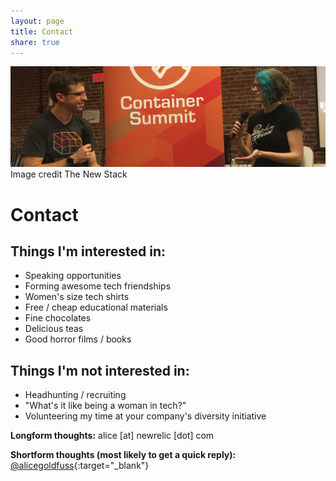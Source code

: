 ```yaml
---
layout: page
title: Contact
share: true
---
```

<img src="/images/contactphoto.png" alt="">
<figcaption>Image credit The New Stack</figcaption>

# Contact

## Things I'm interested in:

* Speaking opportunities
* Forming awesome tech friendships
* Women's size tech shirts
* Free / cheap educational materials
* Fine chocolates
* Delicious teas
* Good horror films / books

## Things I'm not interested in:

* Headhunting / recruiting
* "What's it like being a woman in tech?"
* Volunteering my time at your company's diversity initiative

**Longform thoughts:** alice [at] newrelic [dot] com 

**Shortform thoughts (most likely to get a quick reply):** [@alicegoldfuss](http://twitter.com/alicegoldfuss){:target="_blank"}
